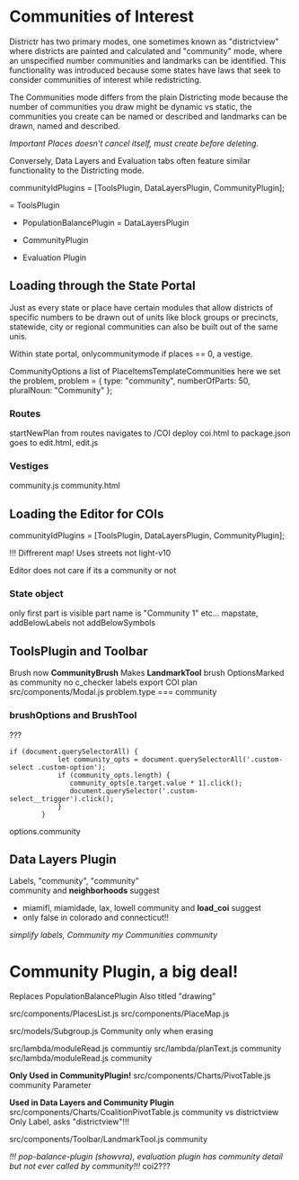 # Communities of Interest

Districtr has two primary modes, one sometimes known as "districtview"
where districts are painted and calculated and "community" mode, where
an unspecified number communities and landmarks can be identified. This
functionality was introduced because some states have laws that seek
to consider communities of interest while redistricting. 

The Communities mode differs from the plain Districting mode because
the number of communities you draw might be dynamic vs static, the
communities you create can be named or described and landmarks can
be drawn, named and described. 

_Important Places doesn't cancel itself, must create before deleting._

Conversely, Data Layers and Evaluation tabs often feature similar
functionality to the Districting mode. 

communityIdPlugins = [ToolsPlugin, DataLayersPlugin, CommunityPlugin];

= ToolsPlugin
- PopulationBalancePlugin
= DataLayersPlugin
+ CommunityPlugin 
- Evaluation Plugin

## Loading through the State Portal

Just as every state or place have certain modules that allow districts
of specific numbers to be drawn out of units like block groups or
precincts, statewide, city or regional communities can also be built
out of the same unis. 

Within state portal, onlycommunitymode if places == 0, a vestige. 

CommunityOptions a list of
PlaceItemsTemplateCommunities
here we set the problem, problem = { type: "community", numberOfParts: 50, pluralNoun: "Community" };

### Routes
startNewPlan from routes
navigates to /COI 
deploy coi.html to package.json goes to edit.html, edit.js

### Vestiges
community.js
community.html


## Loading the Editor for COIs

communityIdPlugins = [ToolsPlugin, DataLayersPlugin, CommunityPlugin];

!!! Diffrerent map! Uses streets not light-v10

Editor does not care if its a community or not

### State object

only first part is visible
part name is "Community 1" etc...
mapstate, addBelowLabels not addBelowSymbols

## ToolsPlugin and Toolbar

Brush now __CommunityBrush__
Makes __LandmarkTool__
brush OptionsMarked as community
no c_checker
labels export COI plan
src/components/Modal.js problem.type === community

### brushOptions and BrushTool


???
```
if (document.querySelectorAll) {
            let community_opts = document.querySelectorAll('.custom-select .custom-option');
            if (community_opts.length) {
               community_opts[e.target.value * 1].click();
               document.querySelector('.custom-select__trigger').click();
            }
        }
``` 

options.community 

## Data Layers Plugin
        
Labels, "community", "community"        
community and __neighborhoods__ suggest
- miamifl, miamidade, lax, lowell
community and __load_coi__ suggest
- only false in colorado and connecticut!!

_simplify labels, Community my Communities community_
   
# Community Plugin, a big deal!
Replaces PopulationBalancePlugin
Also titled "drawing"

src/components/PlacesList.js
src/components/PlaceMap.js

src/models/Subgroup.js Community only when erasing

src/lambda/moduleRead.js communtiy
src/lambda/planText.js community
src/lambda/moduleRead.js community

__Only Used in CommunityPlugin!__
src/components/Charts/PivotTable.js community Parameter

__Used in Data Layers and Community Plugin__ 
src/components/Charts/CoalitionPivotTable.js community vs districtview
Only Label, asks "districtview"!!!



src/components/Toolbar/LandmarkTool.js community

_!!! pop-balance-plugin (showvra), evaluation plugin has community detail but not ever called by community!!!_
coi2??? 

